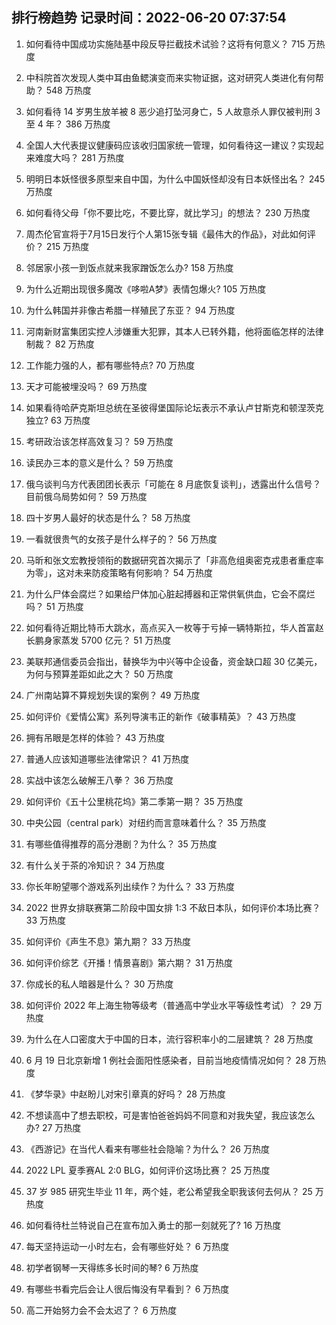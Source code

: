 
## 排行榜趋势 记录时间：2022-06-20 07:37:54
  
  1. 如何看待中国成功实施陆基中段反导拦截技术试验？这将有何意义？ 715 万热度
    
  2. 中科院首次发现人类中耳由鱼鳃演变而来实物证据，这对研究人类进化有何帮助？ 548 万热度
    
  3. 如何看待 14 岁男生放羊被 8 恶少追打坠河身亡，5 人故意杀人罪仅被判刑 3 至 4 年？ 386 万热度
    
  4. 全国人大代表提议健康码应该收归国家统一管理，如何看待这一建议？实现起来难度大吗？ 281 万热度
    
  5. 明明日本妖怪很多原型来自中国，为什么中国妖怪却没有日本妖怪出名？ 245 万热度
    
  6. 如何看待父母「你不要比吃，不要比穿，就比学习」的想法？ 230 万热度
    
  7. 周杰伦官宣将于7月15日发行个人第15张专辑《最伟大的作品》，对此如何评价？ 215 万热度
    
  8. 邻居家小孩一到饭点就来我家蹭饭怎么办? 158 万热度
    
  9. 为什么近期出现很多魔改《哆啦A梦》表情包爆火? 105 万热度
    
  10. 为什么韩国并非像古希腊一样殖民了东亚？ 94 万热度
    
  11. 河南新财富集团实控人涉嫌重大犯罪，其本人已转外籍，他将面临怎样的法律制裁？ 82 万热度
    
  12. 工作能力强的人，都有哪些特点? 70 万热度
    
  13. 天才可能被埋没吗？ 69 万热度
    
  14. 如果看待哈萨克斯坦总统在圣彼得堡国际论坛表示不承认卢甘斯克和顿涅茨克独立? 63 万热度
    
  15. 考研政治该怎样高效复习？ 59 万热度
    
  16. 读民办三本的意义是什么？ 59 万热度
    
  17. 俄乌谈判乌方代表团团长表示「可能在 8 月底恢复谈判」，透露出什么信号？目前俄乌局势如何？ 59 万热度
    
  18. 四十岁男人最好的状态是什么？ 58 万热度
    
  19. 一看就很贵气的女孩子是什么样子的？ 56 万热度
    
  20. 马昕和张文宏教授领衔的数据研究首次揭示了「非高危组奥密克戎患者重症率为零」，这对未来防疫策略有何影响？ 54 万热度
    
  21. 为什么尸体会腐烂？如果给尸体加心脏起搏器和正常供氧供血，它会不腐烂吗？ 51 万热度
    
  22. 如何看待近期比特币大跳水，高点买入一枚等于亏掉一辆特斯拉，华人首富赵长鹏身家蒸发 5700 亿元？ 51 万热度
    
  23. 美联邦通信委员会指出，替换华为中兴等中企设备，资金缺口超 30 亿美元，为何与预算差距如此之大？ 50 万热度
    
  24. 广州南站算不算规划失误的案例？ 49 万热度
    
  25. 如何评价《爱情公寓》系列导演韦正的新作《破事精英》？ 43 万热度
    
  26. 拥有吊眼是怎样的体验？ 43 万热度
    
  27. 普通人应该知道哪些法律常识？ 41 万热度
    
  28. 实战中该怎么破解王八拳？ 36 万热度
    
  29. 如何评价《五十公里桃花坞》第二季第一期？ 35 万热度
    
  30. 中央公园（central park）对纽约而言意味着什么？ 35 万热度
    
  31. 有哪些值得推荐的高分港剧？为什么？ 35 万热度
    
  32. 有什么关于茶的冷知识？ 34 万热度
    
  33. 你长年盼望哪个游戏系列出续作？为什么？ 33 万热度
    
  34. 2022 世界女排联赛第二阶段中国女排 1:3 不敌日本队，如何评价本场比赛？ 33 万热度
    
  35. 如何评价《声生不息》第九期？ 33 万热度
    
  36. 如何评价综艺《开播！情景喜剧》第六期？ 31 万热度
    
  37. 你成长的私人暗器是什么？ 30 万热度
    
  38. 如何评价 2022 年上海生物等级考（普通高中学业水平等级性考试）？ 29 万热度
    
  39. 为什么在人口密度大于中国的日本，流行容积率小的二层建筑？ 28 万热度
    
  40. 6 月 19 日北京新增 1 例社会面阳性感染者，目前当地疫情情况如何？ 28 万热度
    
  41. 《梦华录》中赵盼儿对宋引章真的好吗？ 28 万热度
    
  42. 不想读高中了想去职校，可是害怕爸爸妈妈不同意和对我失望，我应该怎么办? 27 万热度
    
  43. 《西游记》在当代人看来有哪些社会隐喻？为什么？ 26 万热度
    
  44. 2022 LPL 夏季赛AL 2:0 BLG，如何评价这场比赛？ 25 万热度
    
  45. 37 岁 985 研究生毕业 11 年，两个娃，老公希望我全职我该何去何从？ 25 万热度
    
  46. 如何看待杜兰特说自己在宣布加入勇士的那一刻就死了? 16 万热度
    
  47. 每天坚持运动一小时左右，会有哪些好处？ 6 万热度
    
  48. 初学者钢琴一天得练多长时间的琴? 6 万热度
    
  49. 有哪些书看完后会让人很后悔没有早看到？ 6 万热度
    
  50. 高二开始努力会不会太迟了？ 6 万热度
    